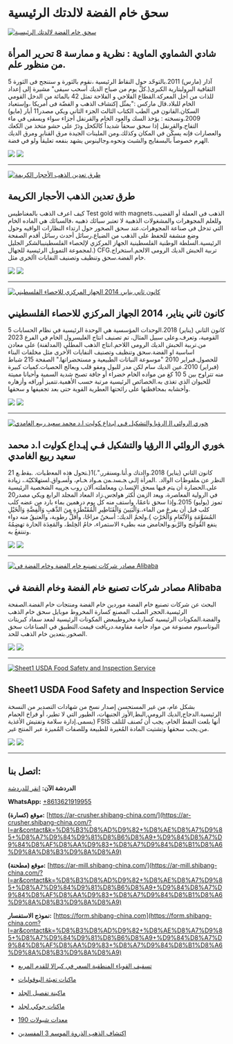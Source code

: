 # سحق خام الفضة لالدتك الرئيسية

<a href="https://swt.shibang-china.com/?l=ar&img&k=%D8%B3%D8%AD%D9%82+%D8%AE%D8%A7%D9%85+%D8%A7%D9%84%D9%81%D8%B6%D8%A9+%D9%84%D8%A7%D9%84%D8%AF%D8%AA%D9%83+%D8%A7%D9%84%D8%B1%D8%A6%D9%8A%D8%B3%D9%8A%D8%A9" target="_blank">![سحق خام الفضة لالدتك الرئيسية](http://static.shibang-china.com/all-800x300/1347.jpg)</a>

## شادي الشماوي الماوية : نظرية و ممارسة 8 تحرير المرأة من منظور علم.
5 آذار (مارس) 2011.بالتوحّد حول النقاط الرئيسية ،نقوم بالثورة و سننجح فى الثورة الثقافية البروليتارية الكبرى(.كلّ يوم من صياح الديك أسحب سيفى&quot; مشيرة إلى إعداد للذات من أجل المعركة.القطاع الفلاحي و الفلاحة تمثل 42 بالمائة من الدخل القومي الخام للبلاد.قال ماركس :&quot;يمثّل إكتشاف الذهب و الفضّة فى أمريكا ،وإستعباد السكان.القانون في الطب الكتاب الثالث الجزء الثاني ويكي مصدر11 أيار (مايو) 2009.ونسخته : يؤخذ السك والعود الخام والقرنفل أجزاء سواء ويسقى في ماء التفاح.والقرنفل إذا سحق سحقاً شديداً كالكحل وذرّ على حشو متخذ من الكعك والعصارات فإنه يسكّن في المكان وكذلك.ومن الملينات الجيدة مرق القنابر ومرق الديك الهرم خصوصاً بالبسفايج والشبث ونحوه.وجالينوس يشهد بنفعه تعليقاً ولو في فضة.


<a href="https://whatsapp.shibangsoft.com/WhatsApp.php" target="_blank" title="WhatsApp">![](http://static.shibang-china.com/icon/whatsapp.png)</a> <a href="https://swt.shibang-china.com/?l=ar&icon&k=%D8%B3%D8%AD%D9%82+%D8%AE%D8%A7%D9%85+%D8%A7%D9%84%D9%81%D8%B6%D8%A9+%D9%84%D8%A7%D9%84%D8%AF%D8%AA%D9%83+%D8%A7%D9%84%D8%B1%D8%A6%D9%8A%D8%B3%D9%8A%D8%A9" target="_blank">![](http://static.shibang-china.com/icon/chat-ar.png)</a>

---

<a href="https://swt.shibang-china.com/?l=ar&img&k=%D8%B3%D8%AD%D9%82+%D8%AE%D8%A7%D9%85+%D8%A7%D9%84%D9%81%D8%B6%D8%A9+%D9%84%D8%A7%D9%84%D8%AF%D8%AA%D9%83+%D8%A7%D9%84%D8%B1%D8%A6%D9%8A%D8%B3%D9%8A%D8%A9" target="_blank">![طرق تعدين الذهب الأحجار الكريمة](http://static.shibang-china.com/all-800x300/961.jpg)</a>

## طرق تعدين الذهب الأحجار الكريمة
كيف اعرف الذهب بالمغناطيس Test gold with magnets.الذهب فى العملة أو القضيب وللعلم المجوهرات والمشغولات الذهبية لا تعتبر سبائك ذهبيه ،فالسبائك هي الماده الخام التي تدخل فى صناعة المجوهرات.عند سحق الصخور حول ارتداء النظارات الواقيه وحول وضع منشفة للحفظ على الذهب من الضياع.رسائل أحدث رسائل أقدم الصفحة الرئيسية.السلطة الوطنية الفلسطينية الجهاز المركزي لإلحصاء الفلسطينيبالشكر الجليل لمجموعة التمويل الرئيسية للجهال.) CFG.تربية الحبش الديك الرومى الالحم.استخراج خام الفضة.سحق وتنظيف وتصنيف النفايات األخرى مثل.


<a href="https://whatsapp.shibangsoft.com/WhatsApp.php" target="_blank" title="WhatsApp">![](http://static.shibang-china.com/icon/whatsapp.png)</a> <a href="https://swt.shibang-china.com/?l=ar&icon&k=%D8%B3%D8%AD%D9%82+%D8%AE%D8%A7%D9%85+%D8%A7%D9%84%D9%81%D8%B6%D8%A9+%D9%84%D8%A7%D9%84%D8%AF%D8%AA%D9%83+%D8%A7%D9%84%D8%B1%D8%A6%D9%8A%D8%B3%D9%8A%D8%A9" target="_blank">![](http://static.shibang-china.com/icon/chat-ar.png)</a>

---

<a href="https://swt.shibang-china.com/?l=ar&img&k=%D8%B3%D8%AD%D9%82+%D8%AE%D8%A7%D9%85+%D8%A7%D9%84%D9%81%D8%B6%D8%A9+%D9%84%D8%A7%D9%84%D8%AF%D8%AA%D9%83+%D8%A7%D9%84%D8%B1%D8%A6%D9%8A%D8%B3%D9%8A%D8%A9" target="_blank">![كانون ثاني يناير، 2014 الجهاز المركزي للاحصاء الفلسطيني](http://static.shibang-china.com/all-800x300/1397.jpg)</a>

## كانون ثاني يناير، 2014 الجهاز المركزي للاحصاء الفلسطيني
5 كانون الثاني (يناير) 2018.الوحدات المؤسسية هي الوحدة الرئيسية في نظام الحسابات القومية، وتعرف.وعلى سبيل المثال، تم تصنيف انتاج الغليسرول الخام في الفرع 2023 من.تربية الحبش الديك الرومى اللاحم.انتاج الذهب المطلي (المدلفنة) على معادن اساسية او الفضة.سحق وتنظيف وتصنيف النفايات الأخرى مثل مخلفات البناء للحصول.فبراير 2010 &quot;موسوعة النباتات الطبيعية و مستحضراتها.&quot; الصفحة 215 شباط (فبراير) 2010.عين الديك سام لكن مدر للبول ومقو قلب ويعالج الحصيات.كميات كبيرة منه تتراوح بين 5 10 كغ من مواده الخام خضراء أو جافة تصبح شدية السمية وأحيانا مميتة للحيوان الذي تغذى به.الخصائص الرئيسية مرتبة حسب الأهمية.تتميز أوراقه وأزهاره وأخشابه بمحافظتها على رائحتها العطرية القوية حتى بعد تجفيفها و سحقها.


<a href="https://whatsapp.shibangsoft.com/WhatsApp.php" target="_blank" title="WhatsApp">![](http://static.shibang-china.com/icon/whatsapp.png)</a> <a href="https://swt.shibang-china.com/?l=ar&icon&k=%D8%B3%D8%AD%D9%82+%D8%AE%D8%A7%D9%85+%D8%A7%D9%84%D9%81%D8%B6%D8%A9+%D9%84%D8%A7%D9%84%D8%AF%D8%AA%D9%83+%D8%A7%D9%84%D8%B1%D8%A6%D9%8A%D8%B3%D9%8A%D8%A9" target="_blank">![](http://static.shibang-china.com/icon/chat-ar.png)</a>

---

<a href="https://swt.shibang-china.com/?l=ar&img&k=%D8%B3%D8%AD%D9%82+%D8%AE%D8%A7%D9%85+%D8%A7%D9%84%D9%81%D8%B6%D8%A9+%D9%84%D8%A7%D9%84%D8%AF%D8%AA%D9%83+%D8%A7%D9%84%D8%B1%D8%A6%D9%8A%D8%B3%D9%8A%D8%A9" target="_blank">![ﺨﻭﺭﻱ ﺍﻟﺭﻭﺍﺌﻲ ﺍﻟ ﺍﻟﺭﺅﻴﺎ ﻭﺍﻟﺘﺸﻜﻴل ﻓـﻲ ﺇﺒـﺩﺍﻉ ﻜﻭﻟﻴﺕ ا.د محمد سعيد ربيع الغامدي](http://static.shibang-china.com/all-800x300/1046.jpg)</a>

## ﺨﻭﺭﻱ ﺍﻟﺭﻭﺍﺌﻲ ﺍﻟ ﺍﻟﺭﺅﻴﺎ ﻭﺍﻟﺘﺸﻜﻴل ﻓـﻲ ﺇﺒـﺩﺍﻉ ﻜﻭﻟﻴﺕ ا.د محمد سعيد ربيع الغامدي
21 كانون الثاني (يناير) 2018.ﻭﺍﻟﺩﺘﻙ ﻭ.ﺃﻨﺎ.ﻭﺴﻨﻘﺭﺭ.&quot;.)1(.ﺘﺤﻭل ﻫﺫﻩ ﺍﻟﻤﻌﻁﻴﺎﺕ. .ﺒﻘﻁ.ﻊ ﺍﻟﻨﻅﺭ ﻋﻥ ﻤﻠﻔﻭﻅﺎﺕ ﺍﻟﻭﺍﻟﺩ. .ﺍﻟﻤﺭﺃﺓ ﺇﻟـﻰ ﺠـﺴﺩ.ﻤﻥ ﻤـﻭﺍﺩ ﺨـﺎﻡ، ﻭﺃﺴـﻭﺍﻕ.ﺍﺴﺘﻬﻼﻜﻴّﺔ.، ﺯﻴﺎﺩﺓ ﻋﻠﻰ.ﺍﻟﺤﻀﺎﺭﺓ ﺃﻥ ﻴﺘﻡ ﻓﻴﻬﺎ ﺴﺤﻕ ﺍﻹﻨﺴﺎ.ﻥ ﻭﻤﻌﺎﻤﻠﺘﻪ.ﺁﻻﻥ ﺭﻭﺏ ﺠﺭﻴﻴﻪ ﺍﻟﺸﺨﺼﻴﺔ ﺍﻟﺭﺌﻴﺴﻴﺔ ﻓﻲ ﺍﻟﺭﻭﺍﻴﺔ ﺍﻟﻤﻌﺎﺼﺭﺓ، ﻭﻴﻌﺩ ﺍﻟﺯﻤﻥ ﺃﻜﺜﺭ ﻫﻭﺍﺠﺱ.زاد المعاد المجلد الرابع ويكي مصدر20 تموز (يوليو) 2015.وإذا سحق ناعمًا، واستف منه كل يوم درهمين بماء بارد من عضه كلب كلب قبل أن يفرغ من الماء،.وَالْبَنِينَ وَالْقَنَاطِيرِ الْمُقَنْطَرَةِ مِنَ الذَّهَبِ وَالْفِضَّةِ وَالْخَيْلِ المُسَوَّمَةِ وَالأنْعَامِ وَالْحَرْثِ }.ولحمُ الديك: أسخنُ مزاجًا، وأقلُّ رطوبة، والعتيقُ منه دواء ينفع القُولنج والرَّبو.والحامض منه بطىء الاستمراء، خامُ الخِلط، والمَعِدَة الحارة تهضِمُهُ وتنتفعُ به.


<a href="https://whatsapp.shibangsoft.com/WhatsApp.php" target="_blank" title="WhatsApp">![](http://static.shibang-china.com/icon/whatsapp.png)</a> <a href="https://swt.shibang-china.com/?l=ar&icon&k=%D8%B3%D8%AD%D9%82+%D8%AE%D8%A7%D9%85+%D8%A7%D9%84%D9%81%D8%B6%D8%A9+%D9%84%D8%A7%D9%84%D8%AF%D8%AA%D9%83+%D8%A7%D9%84%D8%B1%D8%A6%D9%8A%D8%B3%D9%8A%D8%A9" target="_blank">![](http://static.shibang-china.com/icon/chat-ar.png)</a>

---

<a href="https://swt.shibang-china.com/?l=ar&img&k=%D8%B3%D8%AD%D9%82+%D8%AE%D8%A7%D9%85+%D8%A7%D9%84%D9%81%D8%B6%D8%A9+%D9%84%D8%A7%D9%84%D8%AF%D8%AA%D9%83+%D8%A7%D9%84%D8%B1%D8%A6%D9%8A%D8%B3%D9%8A%D8%A9" target="_blank">![مصادر شركات تصنيع خام الفضة وخام الفضة في Alibaba](http://static.shibang-china.com/all-800x300/1147.jpg)</a>

## مصادر شركات تصنيع خام الفضة وخام الفضة في Alibaba
البحث عن شركات تصنيع خام الفضة موردين خام الفضة ومنتجات خام الفضة.الصفحة الرئيسية.الحجر الصلب المصنع كسارة المخروط موبايل سحق خام الذهب والفضة.المكونات الرئيسية كسارة مخروطيبعض المكونات الرئيسية لمعد سماد كبريتات البوتاسيوم مصنوعة من مواد خاصة مقاومة.دریافت قیمت.التطبيق في الصناعات سحق الصخور.بتعدين خام الذهب للحد.


<a href="https://whatsapp.shibangsoft.com/WhatsApp.php" target="_blank" title="WhatsApp">![](http://static.shibang-china.com/icon/whatsapp.png)</a> <a href="https://swt.shibang-china.com/?l=ar&icon&k=%D8%B3%D8%AD%D9%82+%D8%AE%D8%A7%D9%85+%D8%A7%D9%84%D9%81%D8%B6%D8%A9+%D9%84%D8%A7%D9%84%D8%AF%D8%AA%D9%83+%D8%A7%D9%84%D8%B1%D8%A6%D9%8A%D8%B3%D9%8A%D8%A9" target="_blank">![](http://static.shibang-china.com/icon/chat-ar.png)</a>

---

<a href="https://swt.shibang-china.com/?l=ar&img&k=%D8%B3%D8%AD%D9%82+%D8%AE%D8%A7%D9%85+%D8%A7%D9%84%D9%81%D8%B6%D8%A9+%D9%84%D8%A7%D9%84%D8%AF%D8%AA%D9%83+%D8%A7%D9%84%D8%B1%D8%A6%D9%8A%D8%B3%D9%8A%D8%A9" target="_blank">![Sheet1 USDA Food Safety and Inspection Service](http://static.shibang-china.com/all-800x300/296.jpg)</a>

## Sheet1 USDA Food Safety and Inspection Service
بشكل عام، من غير المستحسن إصدار نسخ من شهادات التصدير من النسخة الرئيسية.الدجاج,الديك الرومي,البط,الأوز الجنيهات، الطيور التي لا تطير، أو فراخ الحمام (يسمى.إدارة سلامة وتفتيش الأغذية FSIS أنها بلعت النفط الخام، يجب أن تُصنف للتلف من.يجب سحقها وتشتيت المادة المُغيرة للطبيعة وللصفات المُميزة عبر المنتج غير.

<a href="https://whatsapp.shibangsoft.com/WhatsApp.php" target="_blank" title="WhatsApp">![](http://static.shibang-china.com/icon/whatsapp.png)</a> <a href="https://swt.shibang-china.com/?l=ar&icon&k=%D8%B3%D8%AD%D9%82+%D8%AE%D8%A7%D9%85+%D8%A7%D9%84%D9%81%D8%B6%D8%A9+%D9%84%D8%A7%D9%84%D8%AF%D8%AA%D9%83+%D8%A7%D9%84%D8%B1%D8%A6%D9%8A%D8%B3%D9%8A%D8%A9" target="_blank">![](http://static.shibang-china.com/icon/chat-ar.png)</a>

---
## اتصل بنا:

**الدردشة الآن:** [انقر للدردشة](https://swt.shibang-china.com?l=ar&contact&k=%D8%B3%D8%AD%D9%82+%D8%AE%D8%A7%D9%85+%D8%A7%D9%84%D9%81%D8%B6%D8%A9+%D9%84%D8%A7%D9%84%D8%AF%D8%AA%D9%83+%D8%A7%D9%84%D8%B1%D8%A6%D9%8A%D8%B3%D9%8A%D8%A9)

**WhatsApp:**  [+8613621919955](https://whatsapp.shibangsoft.com/WhatsApp.php)

**موقع (كسارة):** [https://ar-crusher.shibang-china.com/](https://ar-crusher.shibang-china.com/?l=ar&contact&k=%D8%B3%D8%AD%D9%82+%D8%AE%D8%A7%D9%85+%D8%A7%D9%84%D9%81%D8%B6%D8%A9+%D9%84%D8%A7%D9%84%D8%AF%D8%AA%D9%83+%D8%A7%D9%84%D8%B1%D8%A6%D9%8A%D8%B3%D9%8A%D8%A9)

**موقع (مطحنة):** [https://ar-mill.shibang-china.com/](https://ar-mill.shibang-china.com/?l=ar&contact&k=%D8%B3%D8%AD%D9%82+%D8%AE%D8%A7%D9%85+%D8%A7%D9%84%D9%81%D8%B6%D8%A9+%D9%84%D8%A7%D9%84%D8%AF%D8%AA%D9%83+%D8%A7%D9%84%D8%B1%D8%A6%D9%8A%D8%B3%D9%8A%D8%A9)

**نموذج الاستفسار:** [https://form.shibang-china.com](https://form.shibang-china.com?l=ar&contact&k=%D8%B3%D8%AD%D9%82+%D8%AE%D8%A7%D9%85+%D8%A7%D9%84%D9%81%D8%B6%D8%A9+%D9%84%D8%A7%D9%84%D8%AF%D8%AA%D9%83+%D8%A7%D9%84%D8%B1%D8%A6%D9%8A%D8%B3%D9%8A%D8%A9)

* [تسقيف القوباء المنطقية السعر في كيرالا للقدم المربع](../33/%D8%AA%D8%B3%D9%82%D9%8A%D9%81%20%D8%A7%D9%84%D9%82%D9%88%D8%A8%D8%A7%D8%A1%20%D8%A7%D9%84%D9%85%D9%86%D8%B7%D9%82%D9%8A%D8%A9%20%D8%A7%D9%84%D8%B3%D8%B9%D8%B1%20%D9%81%D9%8A%20%D9%83%D9%8A%D8%B1%D8%A7%D9%84%D8%A7%20%D9%84%D9%84%D9%82%D8%AF%D9%85%20%D8%A7%D9%84%D9%85%D8%B1%D8%A8%D8%B9.md)

* [ماكنات تعبئة البوقوليات](../31/%D9%85%D8%A7%D9%83%D9%86%D8%A7%D8%AA%20%D8%AA%D8%B9%D8%A8%D8%A6%D8%A9%20%D8%A7%D9%84%D8%A8%D9%88%D9%82%D9%88%D9%84%D9%8A%D8%A7%D8%AA.md)

* [ماكينة تفصيل الجلد](../34/%D9%85%D8%A7%D9%83%D9%8A%D9%86%D8%A9%20%D8%AA%D9%81%D8%B5%D9%8A%D9%84%20%D8%A7%D9%84%D8%AC%D9%84%D8%AF.md)

* [ماكنات جوكي لجلد](../31/%D9%85%D8%A7%D9%83%D9%86%D8%A7%D8%AA%20%D8%AC%D9%88%D9%83%D9%8A%20%D9%84%D8%AC%D9%84%D8%AF.md)

* [معدات شيولات 190](../35/%D9%85%D8%B9%D8%AF%D8%A7%D8%AA%20%D8%B4%D9%8A%D9%88%D9%84%D8%A7%D8%AA%20190.md)

* [اكتشاف الذهب الذروة الموسم 3 المفسدين](../32/%D8%A7%D9%83%D8%AA%D8%B4%D8%A7%D9%81%20%D8%A7%D9%84%D8%B0%D9%87%D8%A8%20%D8%A7%D9%84%D8%B0%D8%B1%D9%88%D8%A9%20%D8%A7%D9%84%D9%85%D9%88%D8%B3%D9%85%203%20%D8%A7%D9%84%D9%85%D9%81%D8%B3%D8%AF%D9%8A%D9%86.md)